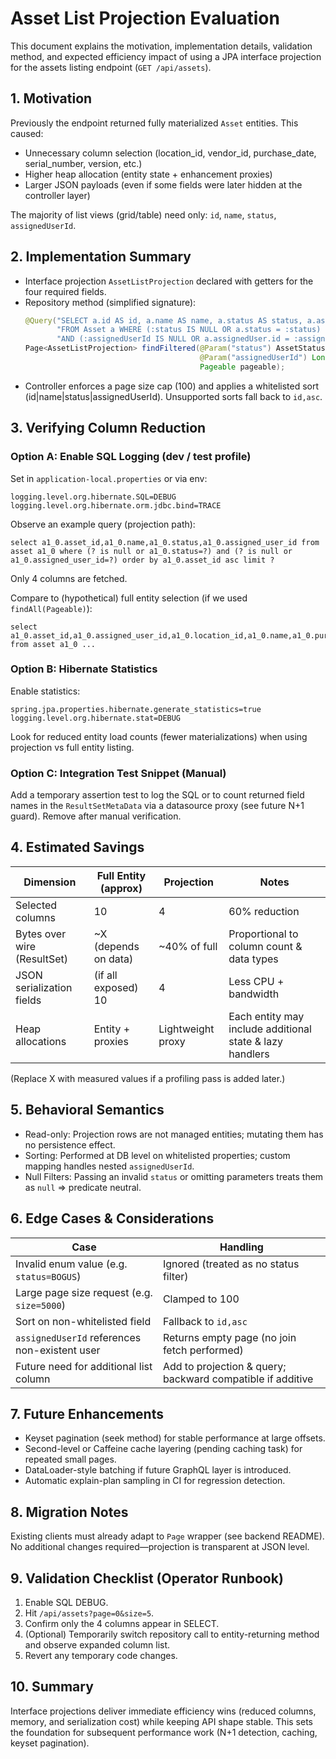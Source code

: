 # Asset List Projection Evaluation

This document explains the motivation, implementation details, validation method, and expected efficiency impact of using a JPA interface projection for the assets listing endpoint (`GET /api/assets`).

## 1. Motivation
Previously the endpoint returned fully materialized `Asset` entities. This caused:
- Unnecessary column selection (location_id, vendor_id, purchase_date, serial_number, version, etc.)
- Higher heap allocation (entity state + enhancement proxies)
- Larger JSON payloads (even if some fields were later hidden at the controller layer)

The majority of list views (grid/table) need only: `id`, `name`, `status`, `assignedUserId`.

## 2. Implementation Summary
- Interface projection `AssetListProjection` declared with getters for the four required fields.
- Repository method (simplified signature):
  ```java
  @Query("SELECT a.id AS id, a.name AS name, a.status AS status, a.assignedUser.id AS assignedUserId " +
         "FROM Asset a WHERE (:status IS NULL OR a.status = :status) " +
         "AND (:assignedUserId IS NULL OR a.assignedUser.id = :assignedUserId)")
  Page<AssetListProjection> findFiltered(@Param("status") AssetStatus status,
                                         @Param("assignedUserId") Long assignedUserId,
                                         Pageable pageable);
  ```
- Controller enforces a page size cap (100) and applies a whitelisted sort (id|name|status|assignedUserId). Unsupported sorts fall back to `id,asc`.

## 3. Verifying Column Reduction
### Option A: Enable SQL Logging (dev / test profile)
Set in `application-local.properties` or via env:
```
logging.level.org.hibernate.SQL=DEBUG
logging.level.org.hibernate.orm.jdbc.bind=TRACE
```
Observe an example query (projection path):
```
select a1_0.asset_id,a1_0.name,a1_0.status,a1_0.assigned_user_id from asset a1_0 where (? is null or a1_0.status=?) and (? is null or a1_0.assigned_user_id=?) order by a1_0.asset_id asc limit ?
```
Only 4 columns are fetched.

Compare to (hypothetical) full entity selection (if we used `findAll(Pageable)`):
```
select a1_0.asset_id,a1_0.assigned_user_id,a1_0.location_id,a1_0.name,a1_0.purchase_date,a1_0.serial_number,a1_0.status,a1_0.type,a1_0.vendor_id,a1_0.version from asset a1_0 ...
```
### Option B: Hibernate Statistics
Enable statistics:
```
spring.jpa.properties.hibernate.generate_statistics=true
logging.level.org.hibernate.stat=DEBUG
```
Look for reduced entity load counts (fewer materializations) when using projection vs full entity listing.

### Option C: Integration Test Snippet (Manual)
Add a temporary assertion test to log the SQL or to count returned field names in the `ResultSetMetaData` via a datasource proxy (see future N+1 guard). Remove after manual verification.

## 4. Estimated Savings
| Dimension | Full Entity (approx) | Projection | Notes |
|-----------|----------------------|------------|-------|
| Selected columns | 10 | 4 | 60% reduction |
| Bytes over wire (ResultSet) | ~X (depends on data) | ~40% of full | Proportional to column count & data types |
| JSON serialization fields | (if all exposed) 10 | 4 | Less CPU + bandwidth |
| Heap allocations | Entity + proxies | Lightweight proxy | Each entity may include additional state & lazy handlers |

(Replace X with measured values if a profiling pass is added later.)

## 5. Behavioral Semantics
- Read-only: Projection rows are not managed entities; mutating them has no persistence effect.
- Sorting: Performed at DB level on whitelisted properties; custom mapping handles nested `assignedUserId`.
- Null Filters: Passing an invalid `status` or omitting parameters treats them as `null` => predicate neutral.

## 6. Edge Cases & Considerations
| Case | Handling |
|------|----------|
| Invalid enum value (e.g. `status=BOGUS`) | Ignored (treated as no status filter) |
| Large page size request (e.g. `size=5000`) | Clamped to 100 |
| Sort on non-whitelisted field | Fallback to `id,asc` |
| `assignedUserId` references non-existent user | Returns empty page (no join fetch performed) |
| Future need for additional list column | Add to projection & query; backward compatible if additive |

## 7. Future Enhancements
- Keyset pagination (seek method) for stable performance at large offsets.
- Second-level or Caffeine cache layering (pending caching task) for repeated small pages.
- DataLoader-style batching if future GraphQL layer is introduced.
- Automatic explain-plan sampling in CI for regression detection.

## 8. Migration Notes
Existing clients must already adapt to `Page` wrapper (see backend README). No additional changes required—projection is transparent at JSON level.

## 9. Validation Checklist (Operator Runbook)
1. Enable SQL DEBUG.
2. Hit `/api/assets?page=0&size=5`.
3. Confirm only the 4 columns appear in SELECT.
4. (Optional) Temporarily switch repository call to entity-returning method and observe expanded column list.
5. Revert any temporary code changes.

## 10. Summary
Interface projections deliver immediate efficiency wins (reduced columns, memory, and serialization cost) while keeping API shape stable. This sets the foundation for subsequent performance work (N+1 detection, caching, keyset pagination).
